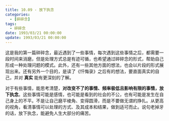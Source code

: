 ```yaml
---
title: 10.09 - 放下执念
categories: 
  - [碎碎念]
tags:
  - 碎碎念
date: 1993/03/21 00:00:00
update: 1993/03/21 00:00:00
---
```


这是我的第一篇碎碎念，最近遇到了一些事情，每次遇到这些事情之后，都需要一段时间来消磨，但是处理方式总是有迹可循，也希望通过碎碎念的形式，帮助自己形成一种处理问题的模式。此外，还有一些其他方面的想法，也会以片段的形式展现出来。还有另外一个目的，是读了《忏悔录》之后有的想法，要直面真实的自己，并对 **真实** 能有更深刻的了解。

对于有些事情，能思考清楚，**对改变不了的事情、频率极低且影响有限的事情，放下执念**。这些事情可能是感情，也可能是看到的社会的不公，也有可能是发生在自己身上的不平。不是让自己磨平棱角、变得圆滑，而是不要做无谓的挣扎。从更高的视角，看清事情可以处理的方式、及其成本和结果，做到适可而止。说句老掉牙的话，放下执念，能避免人生大部分的痛苦。